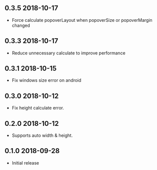 ## 0.3.5 2018-10-17

* Force calculate popoverLayout when popoverSize or popoverMargin changed

## 0.3.3 2018-10-17

* Reduce unnecessary calculate to improve performance

## 0.3.1 2018-10-15

* Fix windows size error on android

## 0.3.0 2018-10-12

* Fix height calculate error.

## 0.2.0 2018-10-12

* Supports auto width & height.

## 0.1.0 2018-09-28
* Initial release